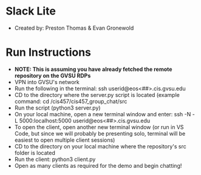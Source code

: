 # Slack Lite
* Created by: Preston Thomas & Evan Gronewold

# Run Instructions
* **NOTE: This is assuming you have already fetched the remote repository on the GVSU RDPs**
* VPN into GVSU's network
* Run the following in the terminal: ssh userid@eos<##>.cis.gvsu.edu
* CD to the directory where the server.py script is located (example command: cd /cis457/cis457_group_chat/src
* Run the script (python3 server.py)
* On your local machine, open a new terminal window and enter: ssh -N -L 5000:localhost:5000 userid@eos<##>.cis.gvsu.edu
* To open the client, open another new terminal window (or run in VS Code, but since we will probably be presenting solo, terminal will be easiest to open multiple client sessions)
* CD to the directory on your local machine where the repository's src folder is located
* Run the client: python3 client.py
* Open as many clients as required for the demo and begin chatting!

